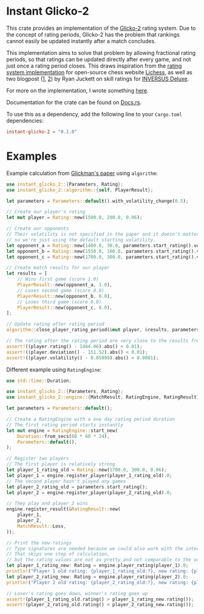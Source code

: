 # Instant Glicko-2

This crate provides an implementation of the [Glicko-2](https://www.glicko.net/glicko/glicko2.pdf) rating system.
Due to the concept of rating periods, Glicko-2 has the problem that rankings cannot easily be updated instantly after a match concludes.

This implementation aims to solve that problem by allowing fractional rating periods, so that ratings can be updated directly after every game, and not just once a rating period closes.
This draws inspiration from the [rating system implementation](https://github.com/lichess-org/lila/tree/master/modules/rating/src/main/java/glicko2) for open-source chess website [Lichess](https://lichess.org),
as well as two blogpost ([1](https://blog.hypersect.com/the-online-skill-ranking-of-inversus-deluxe/), [2](https://blog.hypersect.com/additional-thoughts-on-skill-ratings/)) by Ryan Juckett on skill ratings for [INVERSUS Deluxe](https://www.inversusgame.com/).

For more on the implementation, I wrote something [here](https://gist.github.com/gpluscb/302d6b71a8d0fe9f4350d45bc828f802).

Documentation for the crate can be found on [Docs.rs](https://docs.rs/instant-glicko-2/latest/instant_glicko_2/).

To use this as a dependency, add the following line to your `Cargo.toml` dependencies:
```toml
instant-glicko-2 = "0.1.0"
```

# Examples

Example calculation from [Glickman's paper](https://www.glicko.net/glicko/glicko2.pdf) using `algorithm`:

```rust
use instant_glicko_2::{Parameters, Rating};
use instant_glicko_2::algorithm::{self, PlayerResult};

let parameters = Parameters::default().with_volatility_change(0.5);

// Create our player's rating
let mut player = Rating::new(1500.0, 200.0, 0.06);

// Create our opponents
// Their volatility is not specified in the paper and it doesn't matter in the calculation,
// so we're just using the default starting volatility.
let opponent_a = Rating::new(1400.0, 30.0, parameters.start_rating().volatility());
let opponent_b = Rating::new(1550.0, 100.0, parameters.start_rating().volatility());
let opponent_c = Rating::new(1700.0, 300.0, parameters.start_rating().volatility());

// Create match results for our player
let results = [
    // Wins first game (score 1.0)
    PlayerResult::new(opponent_a, 1.0),
    // Loses second game (score 0.0)
    PlayerResult::new(opponent_b, 0.0),
    // Loses third game (score 0.0)
    PlayerResult::new(opponent_c, 0.0),
];

// Update rating after rating period
algorithm::close_player_rating_period(&mut player, &results, parameters);

// The rating after the rating period are very close to the results from the paper
assert!((player.rating() - 1464.06).abs() < 0.01);
assert!((player.deviation() - 151.52).abs() < 0.01);
assert!((player.volatility() - 0.05999).abs() < 0.0001);
```

Different example using `RatingEngine`:

```rust
use std::time::Duration;

use instant_glicko_2::{Parameters, Rating};
use instant_glicko_2::engine::{MatchResult, RatingEngine, RatingResult};

let parameters = Parameters::default();

// Create a RatingEngine with a one day rating period duration
// The first rating period starts instantly
let mut engine = RatingEngine::start_new(
    Duration::from_secs(60 * 60 * 24),
    Parameters::default(),
);

// Register two players
// The first player is relatively strong
let player_1_rating_old = Rating::new(1700.0, 300.0, 0.06);
let player_1 = engine.register_player(player_1_rating_old).0;
// The second player hasn't played any games
let player_2_rating_old = parameters.start_rating();
let player_2 = engine.register_player(player_2_rating_old).0;

// They play and player_2 wins
engine.register_result(&RatingResult::new(
    player_1,
    player_2,
    MatchResult::Loss,
));

// Print the new ratings
// Type signatures are needed because we could also work with the internal ScaledRating
// That skips one step of calculation,
// but the rating values are not as pretty and not comparable to the original Glicko ratings
let player_1_rating_new: Rating = engine.player_rating(player_1).0;
println!("Player 1 old rating: {player_1_rating_old:?}, new rating: {player_1_rating_new:?}");
let player_2_rating_new: Rating = engine.player_rating(player_2).0;
println!("Player 2 old rating: {player_2_rating_old:?}, new rating: {player_2_rating_new:?}");

// Loser's rating goes down, winner's rating goes up
assert!(player_1_rating_old.rating() > player_1_rating_new.rating());
assert!(player_2_rating_old.rating() < player_2_rating_new.rating());
```
